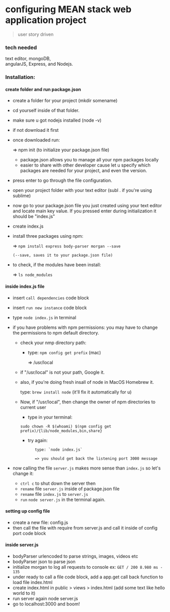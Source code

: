 # configuring MEAN stack web application project

> user story driven


### tech needed

text editor, 
mongoDB, 	 
angularJS, 
Express, and 
Nodejs.


### Installation:
	
#### create folder and run package.json
	
- create a folder for your project (mkdir somename)
- cd yourself inside of that folder.
- make sure u got nodejs installed (node -v)
- if not download it first
- once downloaded run:

	=> npm init (to initialize your package.json file)

	- package.json allows you to manage all your npm packages locally
	- easier to share with other developer cause let u specify which
	  packages are needed for your project, and even the version.

- press enter to go through the file configuration.
- open your project folder with your text editor (subl . if you're using sublime)
- now go to your package.json file you just created using your text editor and 
  locate main key value.
  If you pressed enter during initialization it should be "index.js" 
- create index.js
- install three packages using npm:

	=> `npm install express body-parser morgan --save`

	  (--save, saves it to your package.json file)

- to check, if the modules have been install:

	=> `ls node_modules`


#### inside index.js file

- insert `call dependencies` code block
- insert `run new instance` code block
- type `node index.js` in terminal 
  
- if you have problems with npm permissions:
  you may have to change the permissions to
  npm default directory. 

    - check your nmp directory path:

        - type: `npm config get prefix` (mac)
          
          => /usr/local

    - if "/usr/local" is not your path, Google it.

    - also, if you're doing fresh insall of node in MacOS Homebrew it.

        type: `brew install node` (it'll fix it automatically for u)

    - Now, if "/usr/local", then change the owner of npm directories to current user
        
        - type in your terminal: 

        `sudo chown -R $(whoami) $(npm config get prefix)/{lib/node_modules,bin,share}`

        - try again:

                 type: `node index.js`

                 => you should get back the listening port 3000 message


- now calling the file `server.js` makes more sense than `index.js` so let's change it:

	- `ctrl c` to shut down the server then
	- `rename` file `server.js` inside of package.json file
	- `rename` file `index.js` to `server.js`
	- `run` `node server.js` in the terminal again.


#### setting up config file


- create a new file: config.js
- then call the file with require from server.js and
  call it inside of config port code block

#### inside server.js

- bodyParser urlencoded to parse strings, images, videos etc
- bodyParser json to parse json 
- initialize morgan to log all requests to console
  ex: `GET / 200 8.980 ms - 135`
- under ready to call a file code block, add a
  app.get call back function to load file index.html
- create index.html in public > views > index.html
  (add some text like hello world to it)
- run server again node server.js
- go to localhost:3000 and boom!




	
